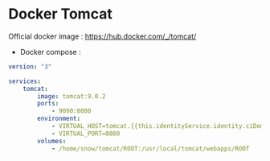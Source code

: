 Docker Tomcat
===================

Official docker image : https://hub.docker.com/_/tomcat/

* Docker compose :

```yml
version: "3"

services:
    tomcat:
        image: tomcat:9.0.2
        ports:
            - 9090:8080
        environment:
            - VIRTUAL_HOST=tomcat.{{this.identityService.identity.ciDomain}}
            - VIRTUAL_PORT=8080  
        volumes:
            - /home/snow/tomcat/ROOT:/usr/local/tomcat/webapps/ROOT
```